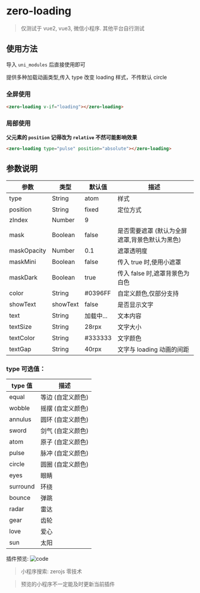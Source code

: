 # zero-loading

> 仅测试于 vue2, vue3, 微信小程序. 其他平台自行测试

## 使用方法

导入 `uni_modules` 后直接使用即可

提供多种加载动画类型,传入 type 改变 loading 样式，不传默认 circle

### 全屏使用

```html
<zero-loading v-if="loading"></zero-loading>
```

### 局部使用

**父元素的 `position` 记得改为 `relative` 不然可能影响效果**

```html
<zero-loading type="pulse" position="absolute"></zero-loading>
```

## 参数说明

| 参数        | 类型     | 默认值    | 描述                                           |
| ----------- | -------- | --------- | ---------------------------------------------- |
| type        | String   | atom      | 样式                                           |
| position    | String   | fixed     | 定位方式                                       |
| zIndex      | Number   | 9         |                                                |
| mask        | Boolean  | false     | 是否需要遮罩 (默认为全屏遮罩,背景色默认为黑色) |
| maskOpacity | Number   | 0.1       | 遮罩透明度                                     |
| maskMini    | Boolean  | false     | 传入 true 时,使用小遮罩                        |
| maskDark    | Boolean  | true      | 传入 false 时,遮罩背景色为白色                 |
| color       | String   | #0396FF   | 自定义颜色,仅部分支持                          |
| showText    | showText | false     | 是否显示文字                                   |
| text        | String   | 加载中... | 文本内容                                       |
| textSize    | String   | 28rpx     | 文字大小                                       |
| textColor   | String   | #333333   | 文字颜色                                       |
| textGap     | String   | 40rpx     | 文字与 loading 动画的间距                      |

### type 可选值：

| type 值  | 描述              |
| -------- | ----------------- |
| equal    | 等边 (自定义颜色) |
| wobble   | 摇摆 (自定义颜色) |
| annulus  | 圆环 (自定义颜色) |
| sword    | 剑气 (自定义颜色) |
| atom     | 原子 (自定义颜色) |
| pulse    | 脉冲 (自定义颜色) |
| circle   | 圆圈 (自定义颜色) |
| eyes     | 眼睛              |
| surround | 环绕              |
| bounce   | 弹跳              |
| radar    | 雷达              |
| gear     | 齿轮              |
| love     | 爱心              |
| sun      | 太阳              |

插件预览:
![code](https://img.zerojs.cn/mweb/we_code.jpg)

> 小程序搜索: zerojs 零技术

> 预览的小程序不一定能及时更新当前插件
